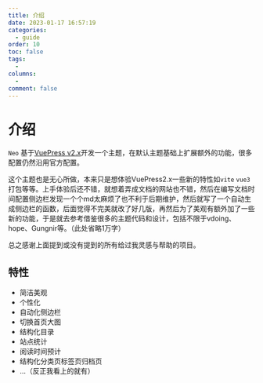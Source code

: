 ```yaml
---
title: 介绍
date: 2023-01-17 16:57:19
categories:
  - guide
order: 10
toc: false
tags:
  - 
columns:
  - 
comment: false
---
```

# 介绍

`Neo` 基于[VuePress v2.x](https://v2.vuepress.vuejs.org/zh/)开发一个主题，在默认主题基础上扩展额外的功能，很多配置仍然沿用官方配置。

这个主题也是无心所做，本来只是想体验VuePress2.x一些新的特性如`vite` `vue3` 打包等等。上手体验后还不错，就想着弄成文档的网站也不错，然后在编写文档时间配置侧边栏发现一个个md太麻烦了也不利于后期维护，然后就写了一个自动生成侧边栏的函数，后面觉得不完美就改了好几版，再然后为了美观有额外加了一些新的功能，于是就去参考借鉴很多的主题代码和设计，包括不限于vdoing、hope、Gungnir等。（此处省略1万字）

总之感谢上面提到或没有提到的所有给过我灵感与帮助的项目。

## 特性

- 简洁美观
- 个性化
- 自动化侧边栏
- 切换首页大图
- 结构化目录
- 站点统计
- 阅读时间预计
- 结构化分类页标签页归档页
- ...（反正我看上的就有）